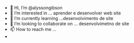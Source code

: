 - 👋 Hi, I’m @alyssongibson               
- 👀 I’m interested in ...  aprender e desenvolver web site                     
- 🌱 I’m currently learning ...desenvolvimento de site
- 💞️ I’m looking to collaborate on ... desenvolvimetno de site
- 📫 How to reach me ...    
- 

<!---
alyssongibson/alyssongibson is a ✨ special ✨ repository because its `README.md` (this file) appears on your GitHub profile.
You can click the Preview link to take a look at your changes.
--->

